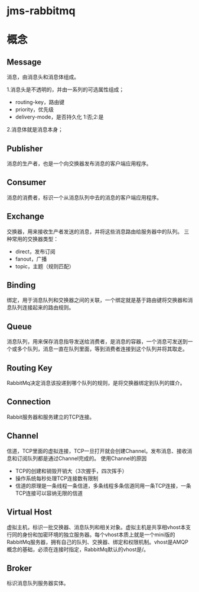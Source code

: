 # jms-rabbitmq

# 概念
## Message
消息，由消息头和消息体组成。

1.消息头是不透明的，并由一系列的可选属性组成；
  
  - routing-key，路由键
  - priority，优先级
  - delivery-mode，是否持久化 1:否;2:是

2.消息体就是消息本身；

## Publisher
消息的生产者，也是一个向交换器发布消息的客户端应用程序。

## Consumer
消息的消费者，标识一个从消息队列中去的消息的客户端应用程序。

## Exchange
交换器，用来接收生产者发送的消息，并将这些消息路由给服务器中的队列。
三种常用的交换器类型：

  - direct，发布订阅
  - fanout，广播
  - topic，主题（规则匹配）

## Binding
绑定，用于消息队列和交换器之间的关联，一个绑定就是基于路由键将交换器和消息队列连接起来的路由规则。

## Queue
消息队列，用来保存消息指导发送给消费者，是消息的容器，一个消息可发送到一个或多个队列，消息一直在队列里面，等到消费者连接到这个队列并将其取走。

## Routing Key
RabbitMq决定消息该投递到哪个队列的规则，是将交换器绑定到队列的媒介。

## Connection
Rabbit服务器和服务建立的TCP连接。

## Channel
信道，TCP里面的虚拟连接，TCP一旦打开就会创建Channel。发布消息、接收消息和订阅队列都是通过Channel完成的。
使用Channel的原因
  - TCP的创建和销毁开销大（3次握手，四次挥手）
  - 操作系统每秒处理TCP连接数有限制
  - 信道的原理是一条线程一条信道，多条线程多条信道同用一条TCP连接，一条TCP连接可以容纳无限的信道

## Virtual Host
虚拟主机，标识一批交换器、消息队列和相关对象。虚拟主机是共享相vhost本支行同的身份和加密环境的独立服务器。每个vhost本质上就是一个mini版的RabbitMq服务器，拥有自己的队列、交换器、绑定和权限机制。vhost是AMQP概念的基础，必须在连接时指定，RabbitMq默认的vhost是/。

## Broker
标识消息队列服务器实体。

